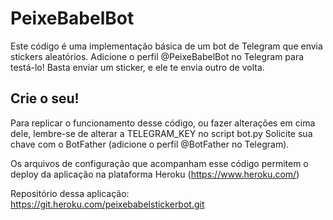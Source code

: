 # PeixeBabelBot #

Este código é uma implementação básica de um bot de Telegram que envia stickers aleatórios.
Adicione o perfil @PeixeBabelBot no Telegram para testá-lo! Basta enviar um sticker, e ele te envia outro de volta.

## Crie o seu! ##

Para replicar o funcionamento desse código, ou fazer alterações em cima dele, lembre-se de alterar a TELEGRAM_KEY no script bot.py
Solicite sua chave com o BotFather (adicione o perfil @BotFather no Telegram). 

Os arquivos de configuração que acompanham esse código permitem o deploy da aplicação na plataforma Heroku (https://www.heroku.com/)

Repositório dessa aplicação: https://git.heroku.com/peixebabelstickerbot.git
